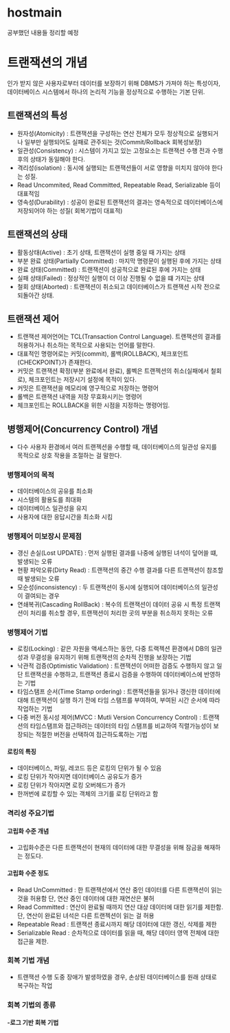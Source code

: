 # hostmain
공부했던 내용들 정리할 예정


# 트랜잭션의 개념

인가 받지 않은 사용자로부터 데이터를 보장하기 위해 DBMS가 가져야 하는 특성이자, 데이터베이스 시스템에서 하나의 논리적 기능을 정상적으로 수행하는 기본 단위.

## 트랜잭션의 특성
- 원자성(Atomicity) : 트랜잭션을 구성하는 연산 전체가 모두 정상적으로 실행되거나 일부만 실행되어도 실패로 관주되는 것(Commit/Rollback 회복성보장)
- 일관성(Consistency) : 시스템이 가지고 있는 고정요소는 트랜잭션 수행 전과 수행 후의 상태가 동일해야 한다.
- 격리성(isolation) : 동시에 실행되는 트랜잭션들이 서로 영향을 미치지 않아야 한다는 성질.
- Read Uncommited, Read Committed, Repeatable Read, Serializable 등이 대표적임
- 영속성(Durability) : 성공이 완료된 트랜잭션의 결과는 영속적으로 데이터베이스에 저장되어야 하는 성질( 회복기법이 대표적)


## 트랜잭션의 상태
- 활동상태(Active) : 초기 상태, 트랜잭션이 실행 중일 때 가지는 상태
- 부분 완료 상태(Partially Committed) : 마지막 명령문이 실행된 후에 가지는 상태
- 완료 상태(Committed) : 트랜잭션이 성공적으로 완료된 후에 가지는 상태
- 실패 상태(Failed) : 정상적인 실행이 더 이상 진행될 수 없을 떄 가지는 상태
- 철회 상태(Aborted) : 트랜잭션이 취소되고 데이터베이스가 트랜잭션 시작 전으로 되돌아간 상태.

## 트랜잭션 제어
- 트랜잭션 제어언어는 TCL(Transaction Control Language). 트랜잭션의 결과를 허용하거나 취소하는 목적으로 사용되는 언어를 말한다.
- 대표적인 명령어로는 커밋(commit), 롤백(ROLLBACK), 체크포인트(CHECKPOINT)가 존재한다.
- 커밋은 트랜잭션 확정(부분 완료에서 완료), 롤벡은 트랜젝션의 취소(실패에서 철회로), 체크포인트는 저장시기 설정에 목적이 있다.
- 커밋은 트랜잭션을 메모리에 영구적으로 저장하는 명령어
- 롤백은 트랜잭션 내역을 저장 무효화시키는 명령어
- 체크포인트는 ROLLBACK을 위한 시점을 지정하는 명령어임.

## 병행제어(Concurrency Control) 개념
- 다수 사용자 환경에서 여러 트랜젝션을 수행할 때, 데이터베이스의 일관성 유지를 목적으로 상호 작용을 조절하는 걸 말한다.

### 병행제어의 목적
- 데이터베이스의 공유를 최소화
- 시스템의 활용도를 최대화
- 데이터베이스 일관성을 유지
- 사용자에 대한 응답시간을 최소화 시킴

### 병행제어 미보장시 문제점
- 갱신 손실(Lost UPDATE) : 먼저 실행된 결과를 나중에 실행된 녀석이 덮어쓸 떄, 발생되는 오류
- 현황 파악오류(Dirty Read) : 트랜잭션의 중간 수행 결과를 다른 트랜잭션이 참조할 때 발생되는 오류
- 모순성(inconsistency) : 두 트랜잭션이 동시에 실행되어 데이터베이스의 일관성이 결여되는 경우
- 연쇄복귀(Cascading RollBack) :  복수의 트랜잭션이 데이터 공유 시 특정 트랜잭션이 처리를 취소할 경우, 트랜잭션이 처리한 곳의 부분을 취소하지 못하는 오류

### 병행제어 기법
- 로킹(Locking) : 같은 자원을 액세스하는 동안, 다중 트랙젝션 환경에서 DB의 일관성과 무결성을 유지하기 위해 트랜잭션의 순차적 진행을 보장하는 기법
- 낙관적 검증(Optimistic Validation) : 트랜잭션이 어떠한 검증도 수행하지 않고 일단 트랜잭션을 수행하고, 트랜잭션 종료시 검증을 수행하여 데이터베이스에 반영하는 기법
- 타임스탬프 순서(Time Stamp ordering) : 트랜잭션들을 읽거나 갱신한 데이터에 대해 트랜잭션이 실행 하기 전에 타임 스탬프를 부여하여, 부여된 시간 순서에 따라 작업하는 기법
- 다중 버전 동시성 제어(MVCC : Mutli Version Concurrency Control) : 트랜잭션의 타임스탬프와 접근하려는 데이터의 타임 스탬프를 비교하여 직렬가능성이 보장되는 적절한 버전을
선택하여 접근하도록하는 기법

#### 로킹의 특징
- 데이터베이스, 파일, 레코드 등은 로킹의 단위가 될 수 있음
- 로킹 단위가 작아지면 데이터베이스 공유도가 증가
- 로킹 단위가 작아지면 로킹 오버헤드가 증가
- 한꺼번에 로킹할 수 있는 객체의 크기를 로킹 단위라고 함

### 격리성 주요기법

#### 고립화 수준 개념
- 고립화수준은 다른 트랜잭션이 현재의 데이터에 대한 무결성을 위해 잠금을 해재하는 정도다.

#### 고립화 수준 정도
- Read UnCommitted : 한 트랜잭션에서 연산 중인 데이터를 다른 트랜잭션이 읽는 것을 허용함 단, 연산 중인 데이터에 대한 재연산은 불허
- Read Committed : 연산이 완료될 때까지 연산 대상 데이터에 대한 읽기를 제한함. 단, 연산이 완료된 녀석은 다른 트랜젝션이 읽는 걸 허용
- Repeatable Read : 트랜잭션 종료시까지 해당 데이터에 대한 갱신, 삭제를 제한
- Serializable Read : 순차적으로 데이터를 읽을 때, 해당 데이터 영역 전체에 대한 접근을 제한.


### 회복 기법 개념
- 트랜잭션 수행 도중 장애가 발생하였을 경우, 손상된 데이터베이스를 원래 상태로 복구하는 작업

### 회복 기법의 종류
#### -로그 기반 회복 기법






